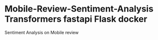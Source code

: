 # Mobile-Review-Sentiment-Analysis Transformers fastapi Flask docker
Sentiment Analysis on Mobile review 
